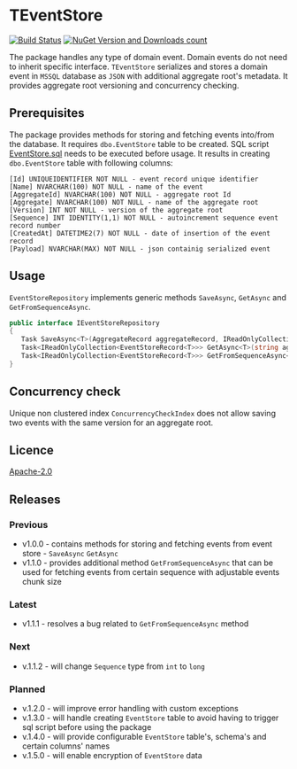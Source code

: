 # TEventStore


[![Build Status](https://travis-ci.org/nusreta/TEventStore.svg?branch=main)](https://travis-ci.org/nusreta/TEventStore) [![NuGet Version and Downloads count](https://buildstats.info/nuget/TEventStore)](https://www.nuget.org/packages/TEventStore)


The package handles any type of domain event. Domain events do not need to inherit specific interface. 
```TEventStore``` serializes and stores a domain event in ```MSSQL``` database as ```JSON``` with additional aggregate root's metadata.
It provides aggregate root versioning and concurrency checking.

## Prerequisites

The package provides methods for storing and fetching events into/from the database.
It requires ```dbo.EventStore``` table to be created. SQL script [EventStore.sql](https://github.com/nusreta/TEventStore/blob/main/EventStore.sql) needs to be executed before usage.
It results in creating ```dbo.EventStore``` table with following columns:

	[Id] UNIQUEIDENTIFIER NOT NULL - event record unique identifier
	[Name] NVARCHAR(100) NOT NULL - name of the event
	[AggregateId] NVARCHAR(100) NOT NULL - aggregate root Id
	[Aggregate] NVARCHAR(100) NOT NULL - name of the aggregate root
	[Version] INT NOT NULL - version of the aggregate root
	[Sequence] INT IDENTITY(1,1) NOT NULL - autoincrement sequence event record number
	[CreatedAt] DATETIME2(7) NOT NULL - date of insertion of the event record
	[Payload] NVARCHAR(MAX) NOT NULL - json containig serialized event


## Usage

```EventStoreRepository``` implements generic methods ```SaveAsync```, ```GetAsync``` and ```GetFromSequenceAsync```.

```csharp
public interface IEventStoreRepository
{
   Task SaveAsync<T>(AggregateRecord aggregateRecord, IReadOnlyCollection<EventRecord<T>> eventRecords);
   Task<IReadOnlyCollection<EventStoreRecord<T>>> GetAsync<T>(string aggregateId);
   Task<IReadOnlyCollection<EventStoreRecord<T>>> GetFromSequenceAsync<T>(int sequence, int? take = null);
}
```

## Concurrency check

Unique non clustered index ```ConcurrencyCheckIndex``` does not allow saving two events with the same version for an aggregate root.

## Licence

[Apache-2.0](https://choosealicense.com/licenses/apache-2.0/)

## Releases

### Previous
- v1.0.0 - contains methods for storing and fetching events from event store - ```SaveAsync``` ```GetAsync```
- v1.1.0 - provides additional method ```GetFromSequenceAsync``` that can be used for fetching events from certain sequence with adjustable events chunk size 

### Latest
- v1.1.1 - resolves a bug related to ```GetFromSequenceAsync``` method

### Next
- v.1.1.2 - will change ```Sequence``` type from ```int``` to ```long```

### Planned
- v.1.2.0 - will improve error handling with custom exceptions
- v.1.3.0 - will handle creating ```EventStore``` table to avoid having to trigger sql script before using the package
- v.1.4.0 - will provide configurable ```EventStore``` table's, schema's and certain columns' names
- v.1.5.0 - will enable encryption of ```EventStore``` data

 

